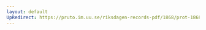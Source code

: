 ```yaml
---
layout: default
UpRedirect: https://pruto.im.uu.se/riksdagen-records-pdf/1868/prot-1868--fk--514.pdf
---
```

